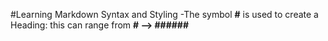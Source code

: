 #Learning Markdown Syntax and Styling
    -The symbol **#** is used to create a Heading: this can range from **# --> ######**

